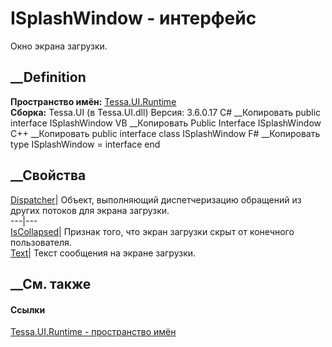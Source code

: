 # ISplashWindow - интерфейс
Окно экрана загрузки.
## __Definition
 **Пространство имён:** [Tessa.UI.Runtime](N_Tessa_UI_Runtime.htm)  
 **Сборка:** Tessa.UI (в Tessa.UI.dll) Версия: 3.6.0.17
C# __Копировать
     public interface ISplashWindow
VB __Копировать
     Public Interface ISplashWindow
C++ __Копировать
     public interface class ISplashWindow
F# __Копировать
     type ISplashWindow = interface end
##  __Свойства
[Dispatcher](P_Tessa_UI_Runtime_ISplashWindow_Dispatcher.htm)| Объект,
выполняющий диспетчеризацию обращений из других потоков для экрана загрузки.  
---|---  
[IsCollapsed](P_Tessa_UI_Runtime_ISplashWindow_IsCollapsed.htm)| Признак того,
что экран загрузки скрыт от конечного пользователя.  
[Text](P_Tessa_UI_Runtime_ISplashWindow_Text.htm)| Текст сообщения на экране
загрузки.  
##  __См. также
#### Ссылки
[Tessa.UI.Runtime - пространство имён](N_Tessa_UI_Runtime.htm)
